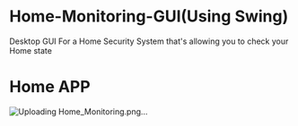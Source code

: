 # Home-Monitoring-GUI(Using Swing)
Desktop GUI For a Home Security System that's allowing you to check your Home state
# Home APP
![Uploading Home_Monitoring.png…]()
